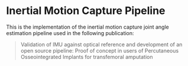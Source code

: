 # Inertial Motion Capture Pipeline
This is the implementation of the inertial motion capture joint angle estimation pipeline used in the following publication:
> Validation of IMU against optical reference and development of an open source pipeline: Proof of concept in users of Percutaneous Osseointegrated Implants for transfemoral amputation
